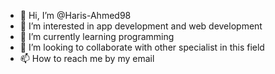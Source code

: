 - 👋 Hi, I’m @Haris-Ahmed98
- 👀 I’m interested in app development and web development
- 🌱 I’m currently learning programming 
- 💞️ I’m looking to collaborate with other specialist in this field
- 📫 How to reach me by my email

<!---
Haris-Ahmed98/Haris-Ahmed98 is a ✨ special ✨ repository because its `README.md` (this file) appears on your GitHub profile.
You can click the Preview link to take a look at your changes.
--->
